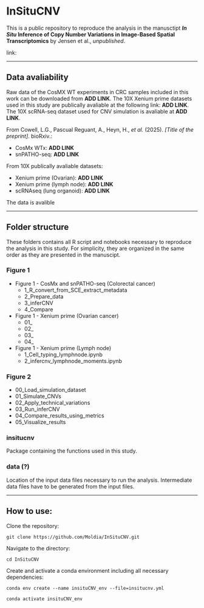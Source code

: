 # InSituCNV
This is a public repository to reproduce the analysis in the manusctipt ***In Situ* Inference of Copy Number Variations in Image-Based Spatial Transcriptomics** by Jensen et al., *unpublished*.

link: 

***
## Data avaliability
Raw data of the CosMX WT experiments in CRC samples included in this work can be downloaded from **ADD LINK**. The 10X Xenium prime datasets used in this study are publically avaliable at the following link: **ADD LINK**. The 10X scRNA-seq dataset used for CNV simulation is avaliable at **ADD LINK**.

From Cowell, L.G., Pascual Reguant, A., Heyn, H., *et al.* (2025). *[Title of the preprint]*. bioRxiv.:
- CosMx WTx: **ADD LINK**
- snPATHO-seq: **ADD LINK**

From 10X publically avaliable datasets:
- Xenium prime (Ovarian): **ADD LINK**
- Xenium prime (lymph node): **ADD LINK**
- scRNAseq (lung organoid): **ADD LINK**

The data is avalible 

*** 
## Folder structure
These folders contains all R script and notebooks necessary to reproduce the analysis in this study. For simplicity, they are organized in the same order as they are presented in the manuscipt.

### Figure 1
- Figure 1 - CosMx and snPATHO-seq (Colorectal cancer)
  - 1_R_convert_from_SCE_extract_metadata
  - 2_Prepare_data
  - 3_inferCNV
  - 4_Compare
- Figure 1 - Xenium prime (Ovarian cancer)
  - 01_
  - 02_
  - 03_
  - 04_
- Figure 1 - Xenium prime (Lymph node)
  - 1_Cell_typing_lymphnode.ipynb
  - 2_infercnv_lymphnode_moments.ipynb

### Figure 2
- 00_Load_simulation_dataset
- 01_Simulate_CNVs
- 02_Apply_technical_variations
- 03_Run_inferCNV
- 04_Compare_results_using_metrics
- 05_Visualize_results

### insitucnv
Package containing the functions used in this study. 


### data (?)
Location of the input data files necessary to run the analysis. Intermediate data files have to be generated from the input files. 



***
## How to use:
Clone the repository:

```git clone https://github.com/Moldia/InSituCNV.git```

Navigate to the directory:

```cd InSituCNV```

Create and activate a conda environment including all necessary dependencies:

```conda env create --name insituCNV_env --file=insitucnv.yml```

```conda activate insituCNV_env```



